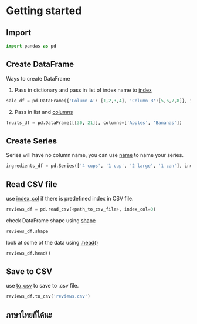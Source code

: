 # Getting started
## Import
```python
import pandas as pd
```
## Create DataFrame
Ways to create DataFrame
1) Pass in dictionary and pass in list of index name to [index]()
```python
sale_df = pd.DataFrame({'Column A': [1,2,3,4], 'Column B':[5,6,7,8]}, index= ['2019 sales', '2020 sales', '2021 sales'])
```
2) Pass in list and [columns]()
```python
fruits_df = pd.DataFrame([[30, 21]], columns=['Apples', 'Bananas'])
```
## Create Series
Series will have no column name, you can use [name]() to name your series.
```python
ingredients_df = pd.Series(['4 cups', '1 cup', '2 large', '1 can'], index = ['Flour', 'Milk', 'Eggs', 'Spam'], name = 'Dinner')
```
## Read CSV file
use [index_col]() if there is predefined index in CSV file. 
```python
reviews_df = pd.read_csv(<path_to_csv_file>, index_col=0)
```
check DataFrame shape using [shape]()
```python
reviews_df.shape
```
look at some of the data using [.head()]()
```python
reviews_df.head()
```
## Save to CSV
use [to_csv]() to save to .csv file.
```python
reviews_df.to_csv('reviews.csv')
```
## ภาษาไทยก็ได้นะ

